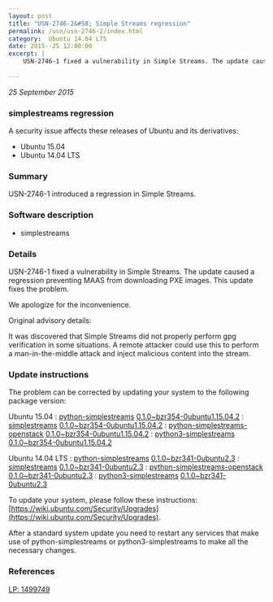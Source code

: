 ```yaml
---
layout: post
title: "USN-2746-2&#58; Simple Streams regression"
permalink: /usn/usn-2746-2/index.html
category:  Ubuntu 14.04 LTS
date: 2015--25 12:00:00
excerpt: |
    USN-2746-1 fixed a vulnerability in Simple Streams. The update caused a regression preventing MAAS from downloading PXE images. This update fixes the problem.
    
--- 
```

 
 

*25 September 2015*

### simplestreams regression

A security issue affects these releases of Ubuntu and its derivatives:

* Ubuntu 15.04
* Ubuntu 14.04 LTS

### Summary

USN-2746-1 introduced a regression in Simple Streams. 

### Software description

* simplestreams 

### Details

USN-2746-1 fixed a vulnerability in Simple Streams. The update caused a regression preventing MAAS from downloading PXE images. This update fixes the problem.

We apologize for the inconvenience.

Original advisory details:

 It was discovered that Simple Streams did not properly perform gpg verification in some situations. A remote attacker could use this to perform a man-in-the-middle attack and inject malicious content into the stream. 

### Update instructions

The problem can be corrected by updating your system to the following package version:

Ubuntu 15.04
 : [python-simplestreams](https://launchpad.net/ubuntu/+source/simplestreams) <span> [0.1.0~bzr354-0ubuntu1.15.04.2](https://launchpad.net/ubuntu/+source/simplestreams/0.1.0~bzr354-0ubuntu1.15.04.2) </span> 
 : [simplestreams](https://launchpad.net/ubuntu/+source/simplestreams) <span> [0.1.0~bzr354-0ubuntu1.15.04.2](https://launchpad.net/ubuntu/+source/simplestreams/0.1.0~bzr354-0ubuntu1.15.04.2) </span> 
 : [python-simplestreams-openstack](https://launchpad.net/ubuntu/+source/simplestreams) <span> [0.1.0~bzr354-0ubuntu1.15.04.2](https://launchpad.net/ubuntu/+source/simplestreams/0.1.0~bzr354-0ubuntu1.15.04.2) </span> 
 : [python3-simplestreams](https://launchpad.net/ubuntu/+source/simplestreams) <span> [0.1.0~bzr354-0ubuntu1.15.04.2](https://launchpad.net/ubuntu/+source/simplestreams/0.1.0~bzr354-0ubuntu1.15.04.2) </span> 

Ubuntu 14.04 LTS
 : [python-simplestreams](https://launchpad.net/ubuntu/+source/simplestreams) <span> [0.1.0~bzr341-0ubuntu2.3](https://launchpad.net/ubuntu/+source/simplestreams/0.1.0~bzr341-0ubuntu2.3) </span> 
 : [simplestreams](https://launchpad.net/ubuntu/+source/simplestreams) <span> [0.1.0~bzr341-0ubuntu2.3](https://launchpad.net/ubuntu/+source/simplestreams/0.1.0~bzr341-0ubuntu2.3) </span> 
 : [python-simplestreams-openstack](https://launchpad.net/ubuntu/+source/simplestreams) <span> [0.1.0~bzr341-0ubuntu2.3](https://launchpad.net/ubuntu/+source/simplestreams/0.1.0~bzr341-0ubuntu2.3) </span> 
 : [python3-simplestreams](https://launchpad.net/ubuntu/+source/simplestreams) <span> [0.1.0~bzr341-0ubuntu2.3](https://launchpad.net/ubuntu/+source/simplestreams/0.1.0~bzr341-0ubuntu2.3) </span> 

To update your system, please follow these instructions: [https://wiki.ubuntu.com/Security/Upgrades](https://wiki.ubuntu.com/Security/Upgrades).

After a standard system update you need to restart any services that make use of python-simplestreams or python3-simplestreams to make all the necessary changes. 

### References

 
 [LP: 1499749](https://launchpad.net/bugs/1499749)
 

